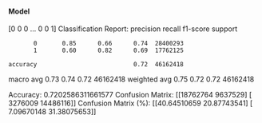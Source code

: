 #### Model
[0 0 0 ... 0 0 1]
Classification Report:
              precision    recall  f1-score   support

           0       0.85      0.66      0.74  28400293
           1       0.60      0.82      0.69  17762125

    accuracy                           0.72  46162418
   macro avg       0.73      0.74      0.72  46162418
weighted avg       0.75      0.72      0.72  46162418

Accuracy: 0.7202586311661577
Confusion Matrix:
[[18762764  9637529]
 [ 3276009 14486116]]
Confusion Matrix (%):
[[40.64510659 20.87743541]
 [ 7.09670148 31.38075653]]
